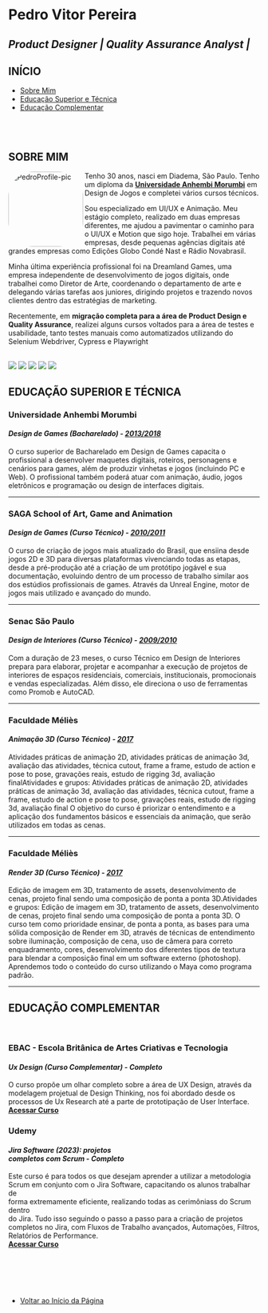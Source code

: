 

<h1> <b> Pedro Vitor Pereira </b> </h1>

<h2> <i> Product Designer | Quality Assurance Analyst | </i> </h2>


## INÍCIO

- [Sobre Mim](#sobre-mim)
- [Educação Superior e Técnica](#educação-superior-e-técnica)
- [Educação Complementar](#educação-complementar)

<br></br>

## SOBRE MIM

 <img align="left" alt="PedroProfile-pic" height="150" style="border-radius:50px;" src="https://media.discordapp.net/attachments/452692019555598346/1073807063383298088/124339406.jpg">
</div>

<p> Tenho 30 anos, nasci em Diadema, São Paulo. Tenho um diploma da <a href="https://portal.anhembi.br/"><b>Universidade Anhembi Morumbi</b></a> em Design de Jogos e completei vários cursos técnicos.</p> Sou especializado em UI/UX e Animação. Meu estágio completo, realizado em duas empresas diferentes, me ajudou a pavimentar o caminho para o UI/UX e Motion que sigo hoje. Trabalhei em várias empresas, desde pequenas agências digitais até grandes empresas como Edições Globo Condé Nast e Rádio  Novabrasil. <p> Minha última experiência profissional foi na Dreamland Games, uma empresa independente de desenvolvimento de jogos digitais, onde trabalhei como Diretor de Arte, coordenando o departamento de arte e delegando várias tarefas aos juniores, dirigindo projetos e trazendo novos clientes dentro das estratégias de marketing. </p>
<p> Recentemente, em <b>migração completa para a área de Product Design e Quality Assurance</b>, realizei alguns cursos voltados para a área de testes e usabilidade, tanto testes manuais como automatizados utilizando do Selenium Webdriver, Cypress e Playwright </p> 

<div style="display: inline_block"><br>
 <div> 
  <a href = "mailto:contato.pedrovitorpereira@gmail.com"><img src="https://img.shields.io/badge/-Gmail-%23333?style=for-the-badge&logo=gmail&logoColor=white" target="_blank"></a>
  <a href="https://www.linkedin.com/in/pedrovitorpereira" target="_blank"><img src="https://img.shields.io/badge/-LinkedIn-%230077B5?style=for-the-badge&logo=linkedin&logoColor=white" target="_blank"></a>
   <a href="https://www.linkedin.com/in/pedrovitorpereira" target="_blank"><img src="https://img.shields.io/badge/WhatsApp-25D366?style=for-the-badge&logo=whatsapp&logoColor=white" target="_blank"></a> 
   <a href="https://www.linkedin.com/in/pedrovitorpereira" target="_blank"><img src="https://img.shields.io/badge/Behance-0054F7?style=for-the-badge&logo=behance&logoColor=white" target="_blank"></a> 
   <a href="https://www.linkedin.com/in/pedrovitorpereira" target="_blank"><img src="https://img.shields.io/badge/Discord-5865F2?style=for-the-badge&logo=discord&logoColor=white" target="_blank"></a> 
  


</div>

## EDUCAÇÃO SUPERIOR E TÉCNICA
  
  <h3> Universidade Anhembi Morumbi 
    <p> <h4> <i><b> Design de Games (Bacharelado) - </b> <u> 2013/2018 </u> </i> </h4>
    <p>O curso superior de Bacharelado em Design de Games capacita o profissional a desenvolver maquetes digitais, roteiros, personagens e cenários para games,        além de produzir vinhetas e jogos (incluindo PC e Web). O profissional também poderá atuar com animação, áudio, jogos eletrônicos e programação ou design        de interfaces digitais.</p>
    </p>
  </h3> 
  
<hr></hr>

  <h3> SAGA School of Art, Game and Animation 
    <p> <h4> <i><b> Design de Games (Curso Técnico) - </b> <u> 2010/2011 </u> </i> </h4>
    <p>O curso de criação de jogos mais atualizado do Brasil, que ensiina desde jogos 2D e 3D para diversas plataformas vivenciando todas as etapas, desde a pré-produção até a criação de um protótipo jogável e sua documentação, evoluindo dentro de um processo de trabalho similar aos dos estúdios profissionais de games. Através da Unreal Engine, motor de jogos mais utilizado e avançado do mundo. 
</p>
    </p>
  </h3> 
  
 <hr></hr>

  <h3> Senac São Paulo 
    <p> <h4> <i><b> Design de Interiores (Curso Técnico) - </b> <u> 2009/2010 </u> </i> </h4>
    <p>Com a duração de 23 meses, o curso Técnico em Design de Interiores prepara para elaborar, projetar e acompanhar a execução de projetos de interiores de espaços residenciais, comerciais, institucionais, promocionais e vendas especializadas. Além disso, ele direciona o uso de ferramentas como Promob e AutoCAD. 
</p>
    </p>
  </h3> 
  
  <hr></hr>

  <h3> Faculdade Méliès 
    <p> <h4> <i><b> Animação 3D (Curso Técnico) - </b> <u> 2017 </u> </i> </h4>
    <p>Atividades práticas de animação 2D, atividades práticas de animação 3d, avaliação das atividades, técnica cutout, frame a frame, estudo de action e pose to pose, gravações reais, estudo de rigging 3d, avaliação finalAtividades e grupos: Atividades práticas de animação 2D, atividades práticas de animação 3d, avaliação das atividades, técnica cutout, frame a frame, estudo de action e pose to pose, gravações reais, estudo de rigging 3d, avaliação final
O objetivo do curso é priorizar o entendimento e a aplicação dos fundamentos básicos e essenciais da animação, que serão utilizados em todas as cenas.
</p>
    </p>
  </h3> 
  
  <hr></hr>

  <h3> Faculdade Méliès 
    <p> <h4> <i><b> Render 3D (Curso Técnico) - </b> <u> 2017 </u> </i> </h4>
    <p>Edição de imagem em 3D, tratamento de assets, desenvolvimento de cenas, projeto final sendo uma composição de ponta a ponta 3D.Atividades e 
grupos: Edição de imagem em 3D, tratamento de assets, desenvolvimento de cenas, projeto final sendo uma composição de ponta a ponta 3D.
O curso tem como prioridade ensinar, de ponta a ponta, as bases para uma sólida composição de Render em 3D, através de técnicas de 
entendimento sobre iluminação, composição de cena, uso de câmera para correto enquadramento, cores, desenvolvimento dos diferentes tipos de 
textura para blendar a composição final em um software externo (photoshop). Aprendemos todo o conteúdo do curso utilizando o Maya como 
programa padrão.
</p>
    </p>
  </h3> 
  <hr></hr>
  
## EDUCAÇÃO COMPLEMENTAR

<div style="display: inline_block"><br>
<div>
  <h3> EBAC - Escola Britânica de Artes Criativas e Tecnologia
    <p> <h4> <i><b> Ux Design (Curso Complementar) - Completo </b> </i> </h4>
    <p>O curso propõe um olhar completo sobre a área de UX Design, através da 
    <br>modelagem projetual de Design Thinking, nos foi abordado desde os  
    <br>processos de Ux Research até a parte de prototipação de User Interface.
    <br><a href="https://ebaconline.com.br/design-ux"><b>Acessar Curso</b></a>
    </p> 
    </p>
    </p>
    

  <h3> Udemy
    <p> <h4> <i><b> Jira Software (2023): projetos
                    <br>completos com Scrum - Completo </b> </i> </h4>
    <p>Este curso é para todos os que desejam aprender a utilizar a metodologia 
    <br>Scrum em conjunto com o Jira Software, capacitando os alunos trabalhar de
    <br>forma extremamente eficiente, realizando todas as cerimôniass do Scrum dentro
    <br>do Jira. Tudo isso seguindo o passo a passo para a criação de projetos
    <br>completos no Jira, com Fluxos de Trabalho avançados, Automações, Filtros,
    <br>Relatórios de Performance.
    <br><a href="https://ebaconline.com.br/design-ux"><b>Acessar Curso</b></a>
    </p> 
    </p>
    </p>
    </div>
  </h3> 
  
<br></br>
<br></br>
 
  - [Voltar ao Início da Página](#início)
